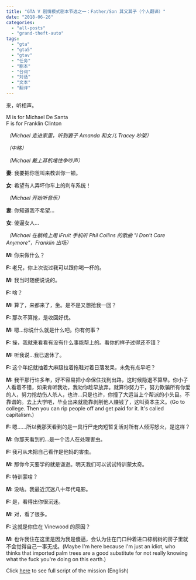 ```yaml
---
title: "GTA V 剧情模式剧本节选之一：Father/Son 其父其子（个人翻译）"
date: "2018-06-26"
categories: 
  - "all-posts"
  - "grand-theft-auto"
tags: 
  - "gta"
  - "gta5"
  - "gtav"
  - "任务"
  - "剧本"
  - "台词"
  - "对话"
  - "文本"
  - "翻译"
---
```


来，听相声。

M is for Michael De Santa  
F is for Franklin Clinton

*（Michael 走进家里，听到妻子 Amanda 和女儿 Tracey 吵架）*

*（中略）*

*（Michael 戴上耳机堵住争吵声）*

**妻**: 我要把你爸叫来教训你一顿。

**女**: 希望有人弄坏你车上的刹车系统！

*（Michael 开始听音乐）*

**妻**: 你知道我不希望…

**女**: 傻逼女人…

*（Michael 在躺椅上用 iFruit 手机听 Phil Collins 的歌曲 "I Don't Care Anymore"，Franklin 出场）*

**M:** 你来做什么？

**F:** 老兄，你上次说过我可以跟你喝一杯的。

**M:** 我当时随便说说的。

**F:** 啥？

**M:** 算了，来都来了，坐。是不是又想抢我一回？

**F:** 那次不算抢，是收回好伐。

**M:** 嗯…你说什么就是什么吧。你有何事？

**F:** 操，我就来看看有没有什么事能帮上的。看你的样子过得还不错？

**M:** 听我说…我已退休了。

**F:** 这个年纪就抽着大麻趿拉着拖鞋对着日落发呆，未免有点早吧？

**M:** 我干那行许多年，好不容易把小命保住找到出路，这时候隐退不算早。你小子人看着不错，如果肯听我劝，我劝你趁早放弃。就算你努力干，努力欺骗所有你爱的人，努力抢劫伤人杀人，也许…只是也许，你撞了大运当上个帮派的小头目。不靠谱的。去上大学吧，毕业出来就能靠剥削他人赚钱了，这叫资本主义。(Go to college. Then you can rip people off and get paid for it. It's called capitalism.)

**F:** 嗯……所以我那天看到的是一具行尸走肉短暂复活对所有人倾泻怒火，是这样？

**M:** 你那天看到的…是一个活人在处理害虫。

**F:** 我可从未把自己看作是他妈的害虫。

**M:** 那你今天要学的就是谦逊。明天我们可以试试特训蒙太奇。

**F:** 特训蒙啥？

**M:** 没啥。我最近沉迷八十年代电影。

**F:** 是，看得出你很沉迷。

**M:** 对，看了很多。

**F:** 这就是你住在 Vinewood 的原因？

**M:** 也许我住在这里是因为我是傻逼，会认为住在门口种着进口棕榈树的房子里就不会觉得自己一事无成。(Maybe I'm here because I'm just an idiot, who thinks that imported palm trees are a good substitute for not really knowing what the fuck you're doing on this earth.)

Click [here](https://www.grandtheftwiki.com/Father/Son/Script) to see full script of the mission (English)
